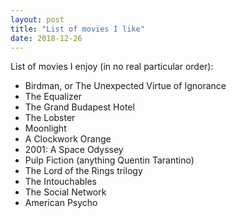 ```yaml
---
layout: post
title: "List of movies I like"
date: 2018-12-26
---
```


List of movies I enjoy (in no real particular order):

* Birdman, or The Unexpected Virtue of Ignorance
* The Equalizer
* The Grand Budapest Hotel
* The Lobster
* Moonlight
* A Clockwork Orange
* 2001: A Space Odyssey
* Pulp Fiction (anything Quentin Tarantino)
* The Lord of the Rings trilogy
* The Intouchables
* The Social Network
* American Psycho